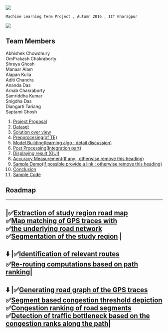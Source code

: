 ![](https://github.com/cs60050/MacTrackz/blob/master/Picture/logo.jpg)

    Machine Learning Term Project , Autumn 2016 , IIT Kharagpur

![](https://github.com/cs60050/MacTrackz/blob/master/Picture/rush_hour_traffic_cartoon_corr.jpg)
## Team Members
  Abhishek Chowdhury <br />
  OmPrakash Chakraborty <br /> 
  Shreya Ghosh <br />
  Manaar Alam <br />
  Alapan Kulia <br />
  Aditi Chandra <br />
  Ananda Das <br />
  Arnab Chakraborty <br />
  Samriddha Kumar <br />
  Snigdha Das <br />
  Diangarti Tariang <br />
  Saptami Ghosh<br /> 



    
1. [ Project Proposal ](https://github.com/cs60050/MacTrackz/blob/master/Docs/Project_Proposal.md) 
2. [Dataset](https://github.com/cs60050/MacTrackz/tree/master/Sample-Data) 
3. [Solution over view]()
4. [Preporocesing(of TE)]()
5. [Model Building(learning algo : detail discussion)]()
6. [Post Processing(Integration part)]()
7. [Displaying result (GUI)]()
8. [Accuracy Measurement(If any , otherwise remove this heading)]()
9. [Sample Demo(If possible provide a link : otherwise remove this heading)]()
10. [Conclusion]()              
11. [Sample Code]()

## Roadmap
----------------------------------------------------------------------------------------------------------------------------------------
|:white_check_mark:[Extraction of study region road map]() <br />:white_check_mark:[Map matching of GPS traces with]()<br />:white_check_mark:[the underlying road network]()<br />:white_check_mark:[Segmentation of the study region]() |
----------------------------------------------------------------------------------------------------------------------------------------
:arrow_down:
|:white_check_mark:[Identification of relevant routes]()<br />:white_check_mark:[Re-routing computations based on path ranking]()|
--------------------------------------------------------------------------------------
:arrow_down:
|:white_check_mark:[Generating road graph of the GPS traces]()<br />:white_check_mark:[Segment based congestion threshold depiction]()<br />:white_check_mark:[Congestion ranking of road segments]()<br />:white_check_mark:[Detection of traffic bottleneck based on the congestion ranks along the path]()|
---------------------------------------------------------------------------
